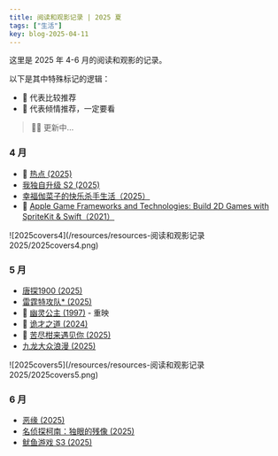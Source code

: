 ```yaml
---
title: 阅读和观影记录 | 2025 夏
tags: ["生活"]
key: blog-2025-04-11
---
```


这里是 2025 年 4-6 月的阅读和观影的记录。

<!--more-->

以下是其中特殊标记的逻辑：

* 🥪 代表比较推荐
* 🍣 代表倾情推荐，一定要看

> 🏋️‍♀️ 更新中...

### 4 月

* 🍣 [热点 (2025)](https://movie.douban.com/subject/36990427/)
* [我独自升级 S2 (2025)](https://movie.douban.com/subject/36837352/)
* [幸福伽菜子的快乐杀手生活（2025）](https://movie.douban.com/subject/36883141/)
* 🥪 [Apple Game Frameworks and Technologies: Build 2D Games with SpriteKit & Swift（2021）](https://www.amazon.com/Apple-Game-Frameworks-Technologies-SpriteKit/dp/1680507842)

![2025covers4](/resources/resources-阅读和观影记录 2025/2025covers4.png)

### 5 月

* [唐探1900 (2025)](https://movie.douban.com/subject/36282639/)
* [雷霆特攻队* (2025)](https://movie.douban.com/subject/35927475/)
* 🥪 [幽灵公主 (1997)](https://movie.douban.com/subject/1297359/) - 重映
* 🥪 [诡才之道 (2024)](https://movie.douban.com/subject/35364691/)
* 🥪 [苦尽柑来遇见你 (2025)](https://movie.douban.com/subject/36053256/)
* [九龙大众浪漫 (2025)](https://movie.douban.com/subject/36969210/)

![2025covers5](/resources/resources-阅读和观影记录 2025/2025covers5.png)

### 6 月

* [恶缘 (2025)](https://movie.douban.com/subject/36544596/)
* [名侦探柯南：独眼的残像 (2025)](http://movie.douban.com/subject/36851291/)
* [鱿鱼游戏 S3 (2025)](https://movie.douban.com/subject/36407380/)

